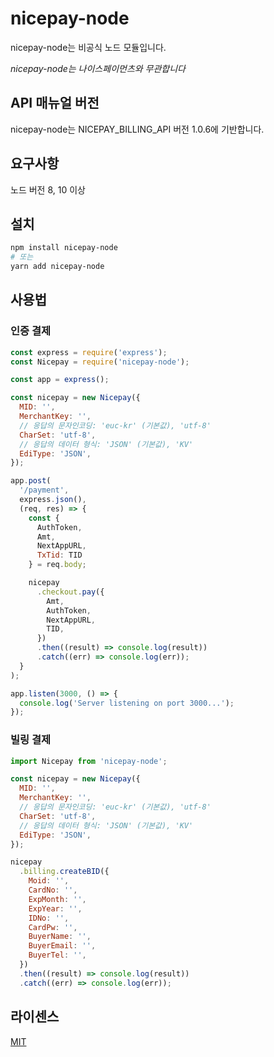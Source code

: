 # nicepay-node

nicepay-node는 비공식 노드 모듈입니다.

*nicepay-node는 나이스페이먼츠와 무관합니다*

## API 매뉴얼 버전

nicepay-node는 NICEPAY_BILLING_API 버전 1.0.6에 기반합니다.

## 요구사항

노드 버전 8, 10 이상

## 설치

```bash
npm install nicepay-node
# 또는
yarn add nicepay-node
```

## 사용법

### 인증 결제

```js
const express = require('express');
const Nicepay = require('nicepay-node');

const app = express();

const nicepay = new Nicepay({
  MID: '',
  MerchantKey: '',
  // 응답의 문자인코딩: 'euc-kr' (기본값), 'utf-8'
  CharSet: 'utf-8',
  // 응답의 데이터 형식: 'JSON' (기본값), 'KV'
  EdiType: 'JSON',
});

app.post(
  '/payment',
  express.json(),
  (req, res) => {
    const {
      AuthToken,
      Amt,
      NextAppURL,
      TxTid: TID
    } = req.body;

    nicepay
      .checkout.pay({
        Amt,
        AuthToken,
        NextAppURL,
        TID,
      })
      .then((result) => console.log(result))
      .catch((err) => console.log(err));
  }
);

app.listen(3000, () => {
  console.log('Server listening on port 3000...');
});
```

### 빌링 결제

```js
import Nicepay from 'nicepay-node';

const nicepay = new Nicepay({
  MID: '',
  MerchantKey: '',
  // 응답의 문자인코딩: 'euc-kr' (기본값), 'utf-8'
  CharSet: 'utf-8',
  // 응답의 데이터 형식: 'JSON' (기본값), 'KV'
  EdiType: 'JSON',
});

nicepay
  .billing.createBID({
    Moid: '',
    CardNo: '',
    ExpMonth: '',
    ExpYear: '',
    IDNo: '',
    CardPw: '',
    BuyerName: '',
    BuyerEmail: '',
    BuyerTel: '',
  })
  .then((result) => console.log(result))
  .catch((err) => console.log(err));
```

## 라이센스

[MIT](LICENSE)

